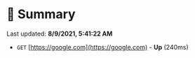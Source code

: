 # 📖 Summary
Last updated: **8/9/2021, 5:41:22 AM**

- `GET` [https://google.com](https://google.com) - **Up** (240ms)
